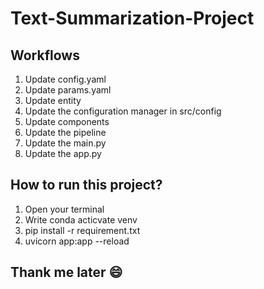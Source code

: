# Text-Summarization-Project

## Workflows
1. Update config.yaml
2. Update params.yaml
3. Update entity
4. Update the configuration manager in src/config
5. Update components
6. Update the pipeline
7. Update the main.py
8. Update the app.py

## How to run this project?
1. Open your terminal
2. Write conda acticvate venv
3. pip install -r requirement.txt
4. uvicorn app:app --reload

## Thank me later 😄 
